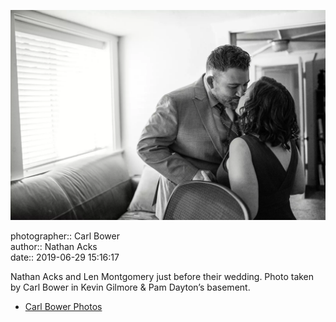 ![Nathan Acks and Len Montgomery just before their wedding](assets/2019-06-29-set-1-the-ceremony-08.webp)

photographer:: Carl Bower  
author:: Nathan Acks  
date:: 2019-06-29 15:16:17

Nathan Acks and Len Montgomery just before their wedding. Photo taken by Carl Bower in Kevin Gilmore & Pam Dayton’s basement.

* [Carl Bower Photos](https://carlbowerphotos.com)
